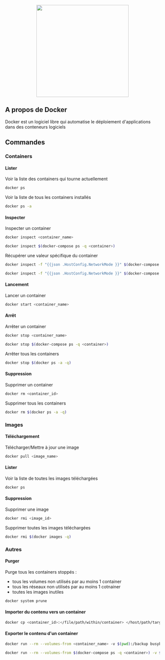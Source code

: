 <p align="center"><img src="https://docker-curriculum.com/images/logo.png" width="300"></p>

## A propos de Docker
Docker est un logiciel libre qui automatise le déploiement d'applications dans des conteneurs logiciels

## Commandes

### Containers

#### Lister
Voir la liste des containers qui tourne actuellement
```bash
docker ps
```

Voir la liste de tous les containers installés
```bash
docker ps -a
```

#### Inspecter
Inspecter un container
```bash
docker inspect <container_name>

docker inspect $(docker-compose ps -q <container>)
```

Récupérer une valeur spécifique du container
```bash
docker inspect -f "{{json .HostConfig.NetworkMode }}" $(docker-compose ps -q <container>)

docker inspect -f "{{json .HostConfig.NetworkMode }}" $(docker-compose ps -q <container>) | python -m json.tool
```

#### Lancement
Lancer un container
```bash
docker start <container_name>
```

#### Arrêt
Arrêter un container
```bash
docker stop <container_name>

docker stop $(docker-compose ps -q <container>)
```

Arrêter tous les containers
```bash
docker stop $(docker ps -a -q)
```

#### Suppression
Supprimer un container
```bash
docker rm <container_id>
```

Supprimer tous les containers
```bash
docker rm $(docker ps -a -q)
```

### Images

#### Téléchargement
Télécharger/Mettre à jour une image
```bash
docker pull <image_name>
```

#### Lister
Voir la liste de toutes les images téléchargées
```bash
docker ps
```

#### Suppression
Supprimer une image
```bash
docker rmi <image_id>
```

Supprimer toutes les images téléchargées
```bash
docker rmi $(docker images -q)
```

### Autres

#### Purger
Purge tous les containers stoppés :
 - tous les volumes non utilisés par au moins 1 container
 - tous les réseaux non utilisés par au moins 1 cotnainer
 - toutes les images inutiles

```bash
docker system prune
```

#### Importer du contenu vers un container
```bash
docker cp <container_id>:</file/path/within/container> </host/path/target>
```

#### Exporter le contenu d'un container
```bash
docker run --rm --volumes-from <container_name> -v $(pwd):/backup busybox tar czf /backup/${PWD##*/}_$(date +'%Y%m%d').tar.gz <container_path_to_extract>

docker run --rm --volumes-from $(docker-compose ps -q <container>) -v $(pwd):/backup busybox tar czf /backup/${PWD##*/}_$(date +'%Y%m%d').tar.gz <container_path_to_extract>
```
